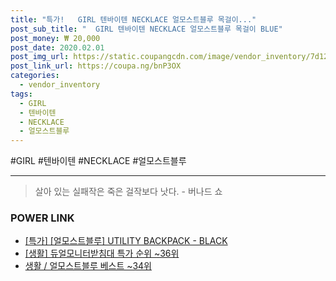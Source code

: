 ```yaml
--- 
title: "특가!   GIRL 텐바이텐 NECKLACE 얼모스트블루 목걸이..." 
post_sub_title: "  GIRL 텐바이텐 NECKLACE 얼모스트블루 목걸이 BLUE" 
post_money: ₩ 20,000 
post_date: 2020.02.01 
post_img_url: https://static.coupangcdn.com/image/vendor_inventory/7d12/0817330d4820c7dbc3482de83f6e642dd4db8935558bf6fb9f6fa1ac2f6f.jpg 
post_link_url: https://coupa.ng/bnP3OX 
categories: 
  - vendor_inventory 
tags: 
  - GIRL 
  - 텐바이텐 
  - NECKLACE 
  - 얼모스트블루 
--- 
```

  #GIRL #텐바이텐 #NECKLACE #얼모스트블루 
<hr> 

> 살아 있는 실패작은 죽은 걸작보다 낫다. - 버나드 쇼 


### POWER LINK

* <a href="https://blog.naver.com/sakai111/221792452507" target="_blank">[특가] [얼모스트블루] UTILITY BACKPACK - BLACK</a>
* <a href="https://blog.naver.com/sakai111/221787162120" target="_blank"> [생활] 듀얼모니터받침대 특가 순위 ~36위</a>
* <a href="https://blog.naver.com/santokki14/221792132414" target="_blank">생활 / 얼모스트블루 베스트 ~34위</a>
